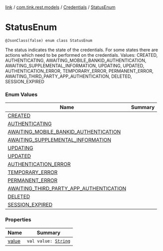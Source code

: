 [link](../../../index.md) / [com.tink.rest.models](../../index.md) / [Credentials](../index.md) / [StatusEnum](./index.md)

# StatusEnum

`@JsonClass(false) enum class StatusEnum`

The status indicates the state of the credentials. For some states there are actions which need to be performed on the credentials.
Values: CREATED, AUTHENTICATING, AWAITING_MOBILE_BANKID_AUTHENTICATION, AWAITING_SUPPLEMENTAL_INFORMATION, UPDATING, UPDATED, AUTHENTICATION_ERROR, TEMPORARY_ERROR, PERMANENT_ERROR, AWAITING_THIRD_PARTY_APP_AUTHENTICATION, DELETED, SESSION_EXPIRED

### Enum Values

| Name | Summary |
|---|---|
| [CREATED](-c-r-e-a-t-e-d.md) |  |
| [AUTHENTICATING](-a-u-t-h-e-n-t-i-c-a-t-i-n-g.md) |  |
| [AWAITING_MOBILE_BANKID_AUTHENTICATION](-a-w-a-i-t-i-n-g_-m-o-b-i-l-e_-b-a-n-k-i-d_-a-u-t-h-e-n-t-i-c-a-t-i-o-n.md) |  |
| [AWAITING_SUPPLEMENTAL_INFORMATION](-a-w-a-i-t-i-n-g_-s-u-p-p-l-e-m-e-n-t-a-l_-i-n-f-o-r-m-a-t-i-o-n.md) |  |
| [UPDATING](-u-p-d-a-t-i-n-g.md) |  |
| [UPDATED](-u-p-d-a-t-e-d.md) |  |
| [AUTHENTICATION_ERROR](-a-u-t-h-e-n-t-i-c-a-t-i-o-n_-e-r-r-o-r.md) |  |
| [TEMPORARY_ERROR](-t-e-m-p-o-r-a-r-y_-e-r-r-o-r.md) |  |
| [PERMANENT_ERROR](-p-e-r-m-a-n-e-n-t_-e-r-r-o-r.md) |  |
| [AWAITING_THIRD_PARTY_APP_AUTHENTICATION](-a-w-a-i-t-i-n-g_-t-h-i-r-d_-p-a-r-t-y_-a-p-p_-a-u-t-h-e-n-t-i-c-a-t-i-o-n.md) |  |
| [DELETED](-d-e-l-e-t-e-d.md) |  |
| [SESSION_EXPIRED](-s-e-s-s-i-o-n_-e-x-p-i-r-e-d.md) |  |

### Properties

| Name | Summary |
|---|---|
| [value](value.md) | `val value: `[`String`](https://kotlinlang.org/api/latest/jvm/stdlib/kotlin/-string/index.html) |
